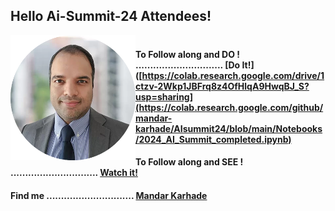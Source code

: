 ## Hello Ai-Summit-24 Attendees!
[comment]: ![MedCon-24](https://github.com/mandar-karhade/Medcon2024/blob/f6581a7f2836778f6197da8d8f78229aba215dd9/Images/MedCon24.png?raw=true)

<img align="left" src="https://github.com/mandar-karhade/Medcon2024/blob/ccfe0dd8df7577fae10c7f11789e64b52a66ee57/Images/Mandar.png?raw=true" width="200" height="200">


#

#### To Follow along and DO ! .............................. [Do It!]([https://colab.research.google.com/drive/1ctzv-2Wkp1JBFrq8z4OfHlqA9HwqBJ_S?usp=sharing](https://colab.research.google.com/github/mandar-karhade/AIsummit24/blob/main/Notebooks/2024_AI_Summit_completed.ipynb)

#### To Follow along and SEE ! .............................. [Watch it!](https://colab.research.google.com/drive/1FJhQ8FfjuNDvJ-sOiFd4sqPgfMM8SnCP?usp=sharing)

#### Find me .............................. [Mandar Karhade](https://www.linkedin.com/in/mandarkarhade/)

#
